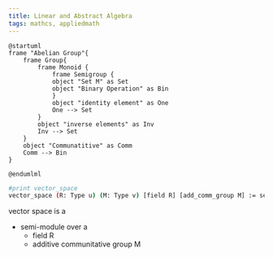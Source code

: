 ```yaml
---
title: Linear and Abstract Algebra
tags: mathcs, appliedmath
---
```


```plantuml
@startuml
frame "Abelian Group"{
    frame Group{
        frame Monoid {
            frame Semigroup {
            object "Set M" as Set
            object "Binary Operation" as Bin
            }
            object "identity element" as One
            One --> Set
        }
        object "inverse elements" as Inv
        Inv --> Set
    }
    object "Communatitive" as Comm
    Comm --> Bin
}

@endumlml
```

```bash
#print vector_space
vector_space (R: Type u) (M: Type v) [field R] [add_comm_group M] := semimodule R M
```

vector space is a 

* semi-module over a
  * field R 
  * additive communitative group M
```plantuml

```

